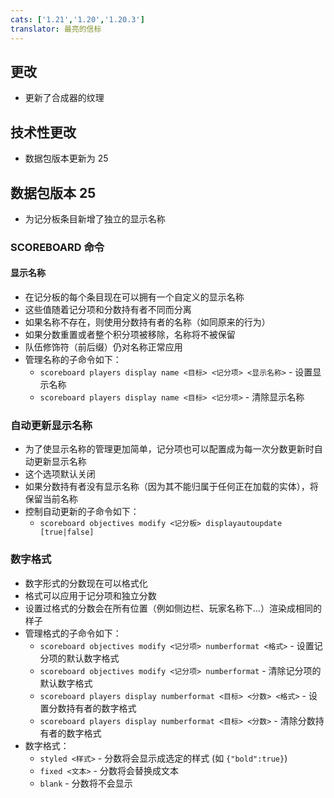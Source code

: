 ```yaml
---
cats: ['1.21','1.20','1.20.3']
translator: 最亮的信标
---
```

## 更改
* 更新了合成器的纹理
## 技术性更改
* 数据包版本更新为 25
## 数据包版本 25
* 为记分板条目新增了独立的显示名称
### SCOREBOARD 命令
#### 显示名称
* 在记分板的每个条目现在可以拥有一个自定义的显示名称
* 这些值随着记分项和分数持有者不同而分离
* 如果名称不存在，则使用分数持有者的名称（如同原来的行为）
* 如果分数重置或者整个积分项被移除，名称将不被保留
* 队伍修饰符（前后缀）仍对名称正常应用
* 管理名称的子命令如下：
    * `scoreboard players display name <目标> <记分项> <显示名称>` - 设置显示名称
    * `scoreboard players display name <目标> <记分项>` - 清除显示名称
### 自动更新显示名称
* 为了使显示名称的管理更加简单，记分项也可以配置成为每一次分数更新时自动更新显示名称
* 这个选项默认关闭
* 如果分数持有者没有显示名称（因为其不能归属于任何正在加载的实体），将保留当前名称
* 控制自动更新的子命令如下：
    * `scoreboard objectives modify <记分板> displayautoupdate [true|false]`
### 数字格式
* 数字形式的分数现在可以格式化
* 格式可以应用于记分项和独立分数
* 设置过格式的分数会在所有位置（例如侧边栏、玩家名称下...）渲染成相同的样子
* 管理格式的子命令如下：
    * `scoreboard objectives modify <记分项> numberformat <格式>` - 设置记分项的默认数字格式
    * `scoreboard objectives modify <记分项> numberformat` - 清除记分项的默认数字格式
    * `scoreboard players display numberformat <目标> <分数> <格式>` - 设置分数持有者的数字格式
    * `scoreboard players display numberformat <目标> <分数>` - 清除分数持有者的数字格式
* 数字格式：
    * `styled <样式>` - 分数将会显示成选定的样式 (如 `{"bold":true}`)
    * `fixed <文本>` - 分数将会替换成文本
    * `blank` - 分数将不会显示